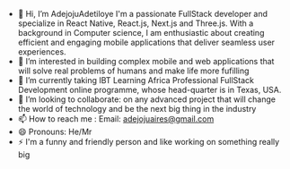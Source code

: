 - 👋 Hi, I’m AdejojuAdetiloye
  I'm a passionate FullStack developer and specialize in  React Native, React.js, Next.js and Three.js.
   With a background in Computer science, I am enthusiastic about creating efficient and engaging mobile applications that deliver seamless user experiences.
- 👀 I’m interested in building complex mobile and web applications that will solve real problems of humans and make life more fufilling
- 🌱 I’m currently taking IBT Learning Africa Professional FullStack Development online programme, whose head-quarter is in Texas, USA.
- 💞️ I’m looking to collaborate:
   on any advanced project that will change the world of technology and be the next big thing in the industry
- 📫 How to reach me :
   Email: adejojuaires@gmail.com
- 😄 Pronouns: He/Mr
- ⚡ I'm a funny and friendly person and like working on something really big

<!---
AdejojuAdetiloye/AdejojuAdetiloye is a ✨ special ✨ repository because its `README.md` (this file) appears on your GitHub profile.
You can click the Preview link to take a look at your changes.
--->
